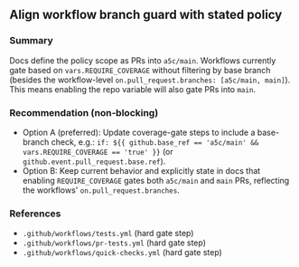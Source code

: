 ## Align workflow branch guard with stated policy

### Summary

Docs define the policy scope as PRs into `a5c/main`. Workflows currently gate based on `vars.REQUIRE_COVERAGE` without filtering by base branch (besides the workflow-level `on.pull_request.branches: [a5c/main, main]`). This means enabling the repo variable will also gate PRs into `main`.

### Recommendation (non‑blocking)

- Option A (preferred): Update coverage-gate steps to include a base-branch check, e.g.: `if: ${{ github.base_ref == 'a5c/main' && vars.REQUIRE_COVERAGE == 'true' }}` (or `github.event.pull_request.base.ref`).
- Option B: Keep current behavior and explicitly state in docs that enabling `REQUIRE_COVERAGE` gates both `a5c/main` and `main` PRs, reflecting the workflows' `on.pull_request.branches`.

### References

- `.github/workflows/tests.yml` (hard gate step)
- `.github/workflows/pr-tests.yml` (hard gate step)
- `.github/workflows/quick-checks.yml` (hard gate step)
